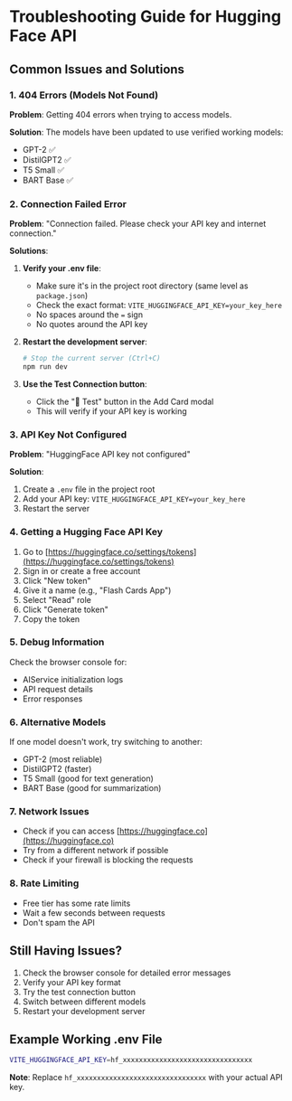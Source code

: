 # Troubleshooting Guide for Hugging Face API

## Common Issues and Solutions

### 1. 404 Errors (Models Not Found)

**Problem**: Getting 404 errors when trying to access models.

**Solution**: The models have been updated to use verified working models:
- GPT-2 ✅
- DistilGPT2 ✅  
- T5 Small ✅
- BART Base ✅

### 2. Connection Failed Error

**Problem**: "Connection failed. Please check your API key and internet connection."

**Solutions**:

1. **Verify your .env file**:
   - Make sure it's in the project root directory (same level as `package.json`)
   - Check the exact format: `VITE_HUGGINGFACE_API_KEY=your_key_here`
   - No spaces around the `=` sign
   - No quotes around the API key

2. **Restart the development server**:
   ```bash
   # Stop the current server (Ctrl+C)
   npm run dev
   ```

3. **Use the Test Connection button**:
   - Click the "🔗 Test" button in the Add Card modal
   - This will verify if your API key is working

### 3. API Key Not Configured

**Problem**: "HuggingFace API key not configured"

**Solution**:
1. Create a `.env` file in the project root
2. Add your API key: `VITE_HUGGINGFACE_API_KEY=your_key_here`
3. Restart the server

### 4. Getting a Hugging Face API Key

1. Go to [https://huggingface.co/settings/tokens](https://huggingface.co/settings/tokens)
2. Sign in or create a free account
3. Click "New token"
4. Give it a name (e.g., "Flash Cards App")
5. Select "Read" role
6. Click "Generate token"
7. Copy the token

### 5. Debug Information

Check the browser console for:
- AIService initialization logs
- API request details
- Error responses

### 6. Alternative Models

If one model doesn't work, try switching to another:
- GPT-2 (most reliable)
- DistilGPT2 (faster)
- T5 Small (good for text generation)
- BART Base (good for summarization)

### 7. Network Issues

- Check if you can access [https://huggingface.co](https://huggingface.co)
- Try from a different network if possible
- Check if your firewall is blocking the requests

### 8. Rate Limiting

- Free tier has some rate limits
- Wait a few seconds between requests
- Don't spam the API

## Still Having Issues?

1. Check the browser console for detailed error messages
2. Verify your API key format
3. Try the test connection button
4. Switch between different models
5. Restart your development server

## Example Working .env File

```bash
VITE_HUGGINGFACE_API_KEY=hf_xxxxxxxxxxxxxxxxxxxxxxxxxxxxxxxx
```

**Note**: Replace `hf_xxxxxxxxxxxxxxxxxxxxxxxxxxxxxxxx` with your actual API key.
